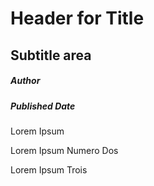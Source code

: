 # Header for Title
## Subtitle area 
##### Author
##### Published Date

<p>Lorem Ipsum</p>
<p>Lorem Ipsum Numero Dos</p>
<p>Lorem Ipsum Trois</p>